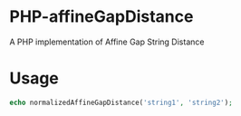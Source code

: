 # PHP-affineGapDistance
A PHP implementation of Affine Gap String Distance

# Usage
```php
echo normalizedAffineGapDistance('string1', 'string2');
```
